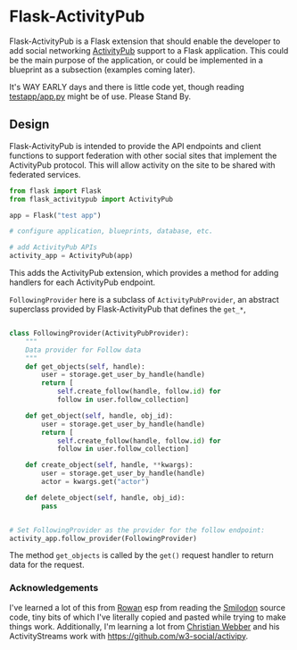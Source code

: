 # Flask-ActivityPub

Flask-ActivityPub is a Flask extension that should enable the developer to add social networking [ActivityPub](http://activitypub.rocks/) support to a Flask application. This could be the main purpose of the application, or could be implemented in a blueprint as a subsection (examples coming later).

It's WAY EARLY days and there is little code yet, though reading [testapp/app.py](./testapp/app.py) might be of use. Please Stand By.

## Design

Flask-ActivityPub is intended to provide the API endpoints and client functions to support federation with other social sites that implement the ActivityPub protocol. This will allow activity on the site to be shared with federated services.

```python
from flask import Flask
from flask_activitypub import ActivityPub

app = Flask("test app")

# configure application, blueprints, database, etc.

# add ActivityPub APIs
activity_app = ActivityPub(app)
```

This adds the ActivityPub extension, which provides a method for adding handlers for each ActivityPub endpoint.

`FollowingProvider` here is a subclass of `ActivityPubProvider`, an abstract superclass provided by Flask-ActivityPub that defines the `get_*`, 

```python

class FollowingProvider(ActivityPubProvider):
    """
    Data provider for Follow data
    """
    def get_objects(self, handle):
        user = storage.get_user_by_handle(handle)
        return [
            self.create_follow(handle, follow.id) for 
            follow in user.follow_collection]

    def get_object(self, handle, obj_id):
        user = storage.get_user_by_handle(handle)
        return [
            self.create_follow(handle, follow.id) for 
            follow in user.follow_collection]

    def create_object(self, handle, **kwargs):
        user = storage.get_user_by_handle(handle)
        actor = kwargs.get("actor")

    def delete_object(self, handle, obj_id):
        pass


# Set FollowingProvider as the provider for the follow endpoint:
activity_app.follow_provider(FollowingProvider)
```

The method `get_objects` is called by the `get()` request handler to return data for the request.


### Acknowledgements

I've learned a lot of this from [Rowan](https://github.com/rowanlupton) esp from reading the [Smilodon](https://github.com/rowanlupton/smilodon) source code, tiny bits of which I've literally copied and pasted while trying to make things work. Additionally, I'm learning a lot from [Christian Webber](https://github.com/cwebber) and his ActivityStreams work with https://github.com/w3-social/activipy.

